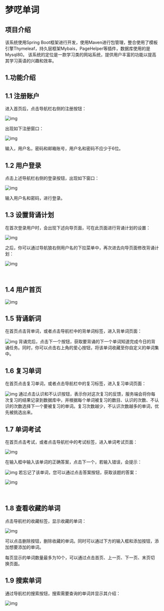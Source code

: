 # 梦呓单词

## 项目介绍
该系统使用Spring Boot框架进行开发，使用Maven进行包管理，整合使用了模板引擎Thymeleaf，持久层框架Mybais，PageHelper等插件，数据库使用的是Mysql80。
该系统的定位是一款学习类的网站系统，提供用户丰富的功能以提高其学习英语的兴趣和效率。



## 1.功能介绍
## 1.1    注册账户

进入首页后，点击导航栏右侧的注册按钮：

![img](https://github.com/LastNight1997/myword/raw/master/img/注册按钮.png)

出现如下注册窗口：

![img](https://github.com/LastNight1997/myword/raw/master/img/注册.png)



 

输入，用户名，密码和邮箱账号，用户名和密码不应少于6位。

 

 

## 1.2    用户登录

点击上述导航栏右侧的登录按钮，出现如下窗口：

![img](https://github.com/LastNight1997/myword/raw/master/img/登录.png)

输入用户名和密码，进行登录。

 

## 1.3    设置背诵计划

在首次登录用户时，会出现下述向导页面，可在此页面进行背诵计划的设置：

![img](https://github.com/LastNight1997/myword/raw/master/img/背诵计划.png)


之后，你可以通过导航狼右侧用户名的下拉菜单中，再次进去向导页面修改背诵计划：

![img](https://github.com/LastNight1997/myword/raw/master/img/更改背诵计划.png)






​                  

## 1.4    用户首页

![img](https://github.com/LastNight1997/myword/raw/master/img/用户首页.png)


## 1.5    背诵新词

在首页点击背单词，或者点击导航栏中的背单词标签，进入背单词页面：

![img](https://github.com/LastNight1997/myword/raw/master/img/背诵新词.png)
背诵完后，点击下一个按钮，获取要背诵的下一个单词知道完成今日的背诵任务。同时，你可以点击右上角的爱心按钮，将该单词收藏至你自定义的单词集中。

 

 

## 1.6    复习单词

在首页点击复习单词，或者点击导航栏中的复习标签，进入复习单词页面：

![img](https://github.com/LastNight1997/myword/raw/master/img/复习单词.png)
通过点击认识和不认识按钮，表示你对这次复习的反馈，服务端会将你每次复习的结果记录到数据库中，并根据每个单词被复习的数目、认识的次数、不认识的次数选择下一个要被复习的单词。复习次数越少，不认识次数越多的单词，优先被挑选出来。

 

 

## 1.7    单词考试

在首页点击考试，或者点击导航栏中的考试标签，进入单词考试页面：

![img](https://github.com/LastNight1997/myword/raw/master/img/单词考试.png)


在输入框中输入该单词的正确答案，点击下一个，若输入错误，会提示：

![img](https://github.com/LastNight1997/myword/raw/master/img/错误.png)
若忘记了该单词，您可以通过点击答案按钮，获取该题的答案：

![img](https://github.com/LastNight1997/myword/raw/master/img/提示.png)




​                                       

 

 

## 1.8    查看收藏的单词

点击导航栏的收藏标签，显示收藏的单词：

![img](https://github.com/LastNight1997/myword/raw/master/img/收藏单词.png)


可以点击删除按钮，删除收藏的单词。同时可以通过下方的输入框和添加按钮，添加想要添加的单词。

每页显示的单词数量最多为10个，可以通过点击首页、上一页、下一页、末页切换页面。

 

## 1.9    搜索单词

通过导航栏的搜索按钮，搜索需要查询的单词并显示其介绍：

![img](https://github.com/LastNight1997/myword/raw/master/img/搜索单词.png)
